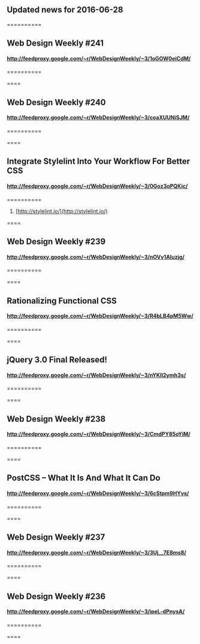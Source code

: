 ## Updated news for 2016-06-28 

==========
## Web Design Weekly #241
#### http://feedproxy.google.com/~r/WebDesignWeekly/~3/1oGOW0eiCdM/

==========

====
## Web Design Weekly #240
#### http://feedproxy.google.com/~r/WebDesignWeekly/~3/coaXUUNiSJM/

==========

====
## Integrate Stylelint Into Your Workflow For Better CSS
#### http://feedproxy.google.com/~r/WebDesignWeekly/~3/0Goz3oPQKic/

==========
  1. [http://stylelint.io/](http://stylelint.io/) 

====
## Web Design Weekly #239
#### http://feedproxy.google.com/~r/WebDesignWeekly/~3/nOVv1Aluzjg/

==========

====
## Rationalizing Functional CSS
#### http://feedproxy.google.com/~r/WebDesignWeekly/~3/R4bLB4pM5Ww/

==========

====
## jQuery 3.0 Final Released!
#### http://feedproxy.google.com/~r/WebDesignWeekly/~3/nYKIl2ymh3s/

==========

====
## Web Design Weekly #238
#### http://feedproxy.google.com/~r/WebDesignWeekly/~3/CmdPY85oYiM/

==========

====
## PostCSS – What It Is And What It Can Do
#### http://feedproxy.google.com/~r/WebDesignWeekly/~3/6cStpm9HYvs/

==========

====
## Web Design Weekly #237
#### http://feedproxy.google.com/~r/WebDesignWeekly/~3/3Uj__7E8ms8/

==========

====
## Web Design Weekly #236
#### http://feedproxy.google.com/~r/WebDesignWeekly/~3/ipeL-dPnysA/

==========

====
